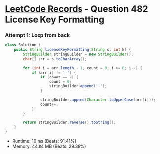 # [LeetCode Records](../../README.md) - Question 482 License Key Formatting

### Attempt 1: Loop from back
```java
class Solution {
    public String licenseKeyFormatting(String s, int k) {
        StringBuilder stringBuilder = new StringBuilder();
        char[] arr = s.toCharArray();

        for (int i = arr.length - 1, count = 0; i >= 0; i--) {
            if (arr[i] != '-') {
                if (count == k) {
                    count = 0;
                    stringBuilder.append('-');
                }

                stringBuilder.append(Character.toUpperCase(arr[i]));
                count++;
            }
        }

        return stringBuilder.reverse().toString();
    }
}
```
- Runtime: 10 ms (Beats: 91.41%)
- Memory: 44.84 MB (Beats: 29.38%)

<br>
